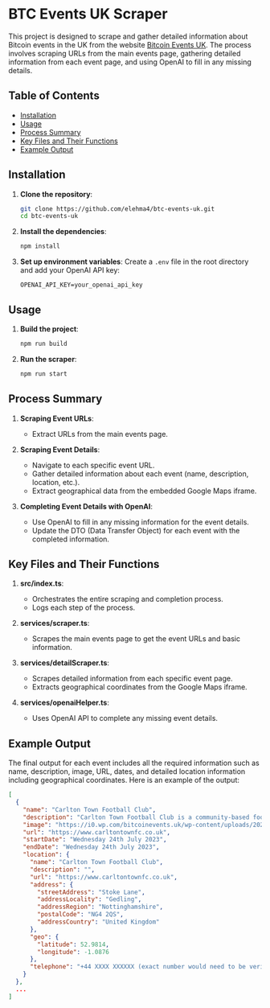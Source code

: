 # BTC Events UK Scraper

This project is designed to scrape and gather detailed information about Bitcoin events in the UK from the website [Bitcoin Events UK](https://bitcoinevents.uk/). The process involves scraping URLs from the main events page, gathering detailed information from each event page, and using OpenAI to fill in any missing details.

## Table of Contents
- [Installation](#installation)
- [Usage](#usage)
- [Process Summary](#process-summary)
- [Key Files and Their Functions](#key-files-and-their-functions)
- [Example Output](#example-output)

## Installation

1. **Clone the repository**:
    ```bash
    git clone https://github.com/elehma4/btc-events-uk.git
    cd btc-events-uk
    ```

2. **Install the dependencies**:
    ```bash
    npm install
    ```

3. **Set up environment variables**:
    Create a `.env` file in the root directory and add your OpenAI API key:
    ```plaintext
    OPENAI_API_KEY=your_openai_api_key
    ```

## Usage

1. **Build the project**:
    ```bash
    npm run build
    ```

2. **Run the scraper**:
    ```bash
    npm run start
    ```

## Process Summary

1. **Scraping Event URLs**:
   - Extract URLs from the main events page.

2. **Scraping Event Details**:
   - Navigate to each specific event URL.
   - Gather detailed information about each event (name, description, location, etc.).
   - Extract geographical data from the embedded Google Maps iframe.

3. **Completing Event Details with OpenAI**:
   - Use OpenAI to fill in any missing information for the event details.
   - Update the DTO (Data Transfer Object) for each event with the completed information.

## Key Files and Their Functions

1. **src/index.ts**:
   - Orchestrates the entire scraping and completion process.
   - Logs each step of the process.

2. **services/scraper.ts**:
   - Scrapes the main events page to get the event URLs and basic information.

3. **services/detailScraper.ts**:
   - Scrapes detailed information from each specific event page.
   - Extracts geographical coordinates from the Google Maps iframe.

4. **services/openaiHelper.ts**:
   - Uses OpenAI API to complete any missing event details.

## Example Output

The final output for each event includes all the required information such as name, description, image, URL, dates, and detailed location information including geographical coordinates. Here is an example of the output:

```json
[
  {
    "name": "Carlton Town Football Club",
    "description": "Carlton Town Football Club is a community-based football club located in Gedling. Known for its welcoming atmosphere and active local involvement, it serves as a venue for various local events including sports and meetings.",
    "image": "https://i0.wp.com/bitcoinevents.uk/wp-content/uploads/2023/01/3-favicon-512x512-1-e1675457255113.png?fit=300%2C300&ssl=1",
    "url": "https://www.carltontownfc.co.uk",
    "startDate": "Wednesday 24th July 2023",
    "endDate": "Wednesday 24th July 2023",
    "location": {
      "name": "Carlton Town Football Club",
      "description": "",
      "url": "https://www.carltontownfc.co.uk",
      "address": {
        "streetAddress": "Stoke Lane",
        "addressLocality": "Gedling",
        "addressRegion": "Nottinghamshire",
        "postalCode": "NG4 2QS",
        "addressCountry": "United Kingdom"
      },
      "geo": {
        "latitude": 52.9814,
        "longitude": -1.0876
      },
      "telephone": "+44 XXXX XXXXXX (exact number would need to be verified from official sources)"
    }
  },
  ...
]